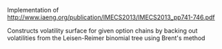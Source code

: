Implementation of http://www.iaeng.org/publication/IMECS2013/IMECS2013_pp741-746.pdf

Constructs volatility surface for given option chains by backing out volatilities from the Leisen-Reimer binomial tree using Brent's method
